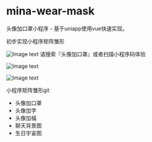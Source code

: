 
# mina-wear-mask
头像加口罩小程序 - 基于uniapp使用vue快速实现。

初步实现小程序矩阵雏形

![Image text](https://6b6f-kouzhaoenv-2g79qe78b3781163-1305025543.tcb.qcloud.la/3.jpg?sign=5b7a752537c32adb5e259af29b158aa7&t=1614236108)
请搜索『头像加口罩』或者扫描小程序码体验

![Image text](https://6b6f-kouzhaoenv-2g79qe78b3781163-1305025543.tcb.qcloud.la/1.png?sign=18515b0b5a7a5e806a607d6d43b1474e&t=1614236052)

![Image text](https://6b6f-kouzhaoenv-2g79qe78b3781163-1305025543.tcb.qcloud.la/2.png?sign=ab5fb0f771e6a5030dc53327426724a7&t=1614236093)

小程序矩阵雏形git
- 头像加口罩
- 头像加字
- 头像加福
- 聊天背景图
- 生日宇宙图